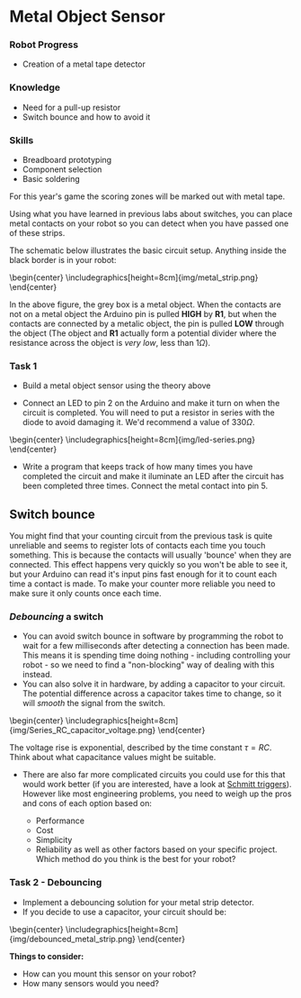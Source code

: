 # Metal Object Sensor

### Robot Progress
* Creation of a metal tape detector

### Knowledge
* Need for a pull-up resistor
* Switch bounce and how to avoid it

### Skills
* Breadboard prototyping
* Component selection
* Basic soldering

For this year's game the scoring zones will be marked out with metal tape.

Using what you have learned in previous labs about switches, you can place metal contacts on your robot so you can detect when you have passed one of these strips.

The schematic below illustrates the basic circuit setup. Anything inside the black border is in your robot:

\begin{center} \includegraphics[height=8cm]{img/metal_strip.png} \end{center}

In the above figure, the grey box is a metal object. When the contacts are not on a metal object the Arduino pin is pulled **HIGH** by **R1**, but when the contacts are connected by a metalic object, the pin is pulled **LOW** through the object (The object and **R1** actually form a potential divider where the resistance across the object is *very low*, less than $1\Omega$).

### Task 1

 - Build a metal object sensor using the theory above

 - Connect an LED to pin 2 on the Arduino and make it turn on when the circuit is completed. You will need to put a resistor in series with the diode to avoid damaging it. We'd recommend a value of $330\Omega$.

\begin{center} \includegraphics[height=8cm]{img/led-series.png} \end{center}


 - Write a program that keeps track of how many times you have completed the circuit and make it iluminate an LED after the circuit has been completed three times. Connect the metal contact into pin 5.

## Switch bounce

 You might find that your counting circuit from the previous task is quite unreliable and seems to register lots of contacts each time you touch something. This is because the contacts will usually 'bounce' when they are connected. This effect happens very quickly so you won't be able to see it, but your Arduino can read it's input pins fast enough for it to count each time a contact is made. To make your counter more reliable you need to make sure it only counts once each time.

### *Debouncing* a switch 
- You can avoid switch bounce in software by programming the robot to wait for a few milliseconds after detecting a connection has been made. This means it is spending time doing nothing - including controlling your robot - so we need to find a "non-blocking" way of dealing with this instead.
- You can also solve it in hardware, by adding a capacitor to your circuit. The potential difference across a capacitor takes time to change, so it will *smooth* the signal from the switch.

\begin{center}  \includegraphics[height=8cm]{img/Series_RC_capacitor_voltage.png} \end{center}

The voltage rise is exponential, described by the time constant $\tau = RC$. Think about what capacitance values might be suitable.

- There are also far more complicated circuits you could use for this that would work better (if you are interested, have a look at [Schmitt triggers](https://en.wikipedia.org/wiki/Schmitt_trigger)). However like most engineering problems, you need to weigh up the pros and cons of each option based on:

    - Performance
    - Cost
    - Simplicity
    - Reliability
as well as other factors based on your specific project. Which method do you think is the best for your robot?

### Task 2 - Debouncing
* Implement a debouncing solution for your metal strip detector.
* If you decide to use a capacitor, your circuit should be:

\begin{center} \includegraphics[height=8cm]{img/debounced_metal_strip.png} \end{center}

**Things to consider:**

- How can you mount this sensor on your robot?
- How many sensors would you need?
